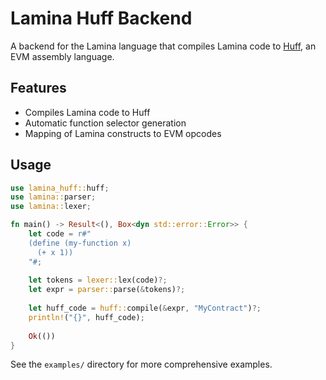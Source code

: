 # Lamina Huff Backend

A backend for the Lamina language that compiles Lamina code to [Huff](https://github.com/huff-language/huff-rs), an EVM assembly language.

## Features

- Compiles Lamina code to Huff
- Automatic function selector generation
- Mapping of Lamina constructs to EVM opcodes

## Usage

```rust
use lamina_huff::huff;
use lamina::parser;
use lamina::lexer;

fn main() -> Result<(), Box<dyn std::error::Error>> {
    let code = r#"
    (define (my-function x)
      (+ x 1))
    "#;
    
    let tokens = lexer::lex(code)?;
    let expr = parser::parse(&tokens)?;
    
    let huff_code = huff::compile(&expr, "MyContract")?;
    println!("{}", huff_code);
    
    Ok(())
}
```

See the `examples/` directory for more comprehensive examples. 